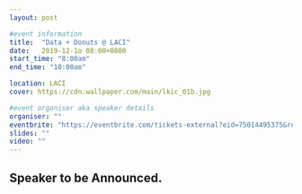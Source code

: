 ```yaml
---
layout: post

#event information
title:  "Data + Donuts @ LACI"
date:   2019-12-1o 08:00+0800
start_time: "8:00am"
end_time: "10:00am"

location: LACI
cover: https://cdn.wallpaper.com/main/lkic_01b.jpg

#event organiser aka speaker details
organiser: ""
eventbrite: "https://eventbrite.com/tickets-external?eid=75014495375&ref=etckt"
slides: ""
video: ""
---
```



## Speaker to be Announced.  